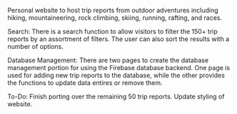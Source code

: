 Personal website to host trip reports from outdoor adventures including hiking, mountaineering, rock climbing, skiing, running, 
rafting, and races. 

Search: There is a search function to allow visitors to filter the 150+ trip reports by an assortment of filters. The user can also
sort the results with a number of options.

Database Management: There are two pages to create the database management portion for using the Firebase database backend. One page 
is used for adding new trip reports to the database, while the other provides the functions to update data entires or remove them.

To-Do: Finish porting over the remaining 50 trip reports. Update styling of website.
